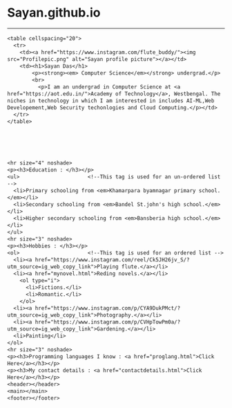 # Sayan.github.io
<!DOCTYPE html>
<html lang="">
  <head>
    <meta charset="utf-8">
    <title>Sayan's Personal Site</title>
  </head>
  
  <body>
    <hr size="4" noshade>
  
    <table cellspacing="20">
      <tr>
        <td><a href="https://www.instagram.com/flute_buddy/"><img src="Profilepic.png" alt="Sayan profile picture"></a></td>
        <td><h1>Sayan Das</h1>
            <p><strong><em> Computer Science</em></strong> undergrad.</p>
            <br>
              <p>I am an undergrad in Computer Science at <a href="https://aot.edu.in/">Academy of Technology</a>, Westbengal. The niches in technology in which I am interested in includes AI-ML,Web Developement,Web Security techonlogies and Cloud Computing.</p></td>
      </tr>
    </table>
    
      
    
    
    
    <hr size="4" noshade>
    <p><h3>Education : </h3></p>
    <ul>                      <!--This tag is used for an un-ordered list -->
      <li>Primary schooling from <em>Khamarpara byamnagar primary school.</em></li>
      <li>Secondary schooling from <em>Bandel St.john's high school.</em></li>
      <li>Higher secondary schooling from <em>Bansberia high school.</em></li>
    </ul>
    <hr size="3" noshade>
    <p><h3>Hobbies : </h3></p>
    <ol>                      <!--This tag is used for an ordered list -->                    
      <li><a href="https://www.instagram.com/reel/Ck5JH26jv_S/?utm_source=ig_web_copy_link">Playing flute.</a></li>
      <li><a href="mynovel.html">Reding novels.</a></li>
        <ol type="i">
          <li>Fictions.</li>
          <li>Romantic.</li>
        </ol>
      <li><a href="https://www.instagram.com/p/CYA9DukPMct/?utm_source=ig_web_copy_link">Photography.</a></li>
      <li><a href="https://www.instagram.com/p/CVHpTowPm0a/?utm_source=ig_web_copy_link">Gardening.</a></li>
      <li>Painting</li>
    </ol>
    <hr size="3" noshade>
    <p><h3>Programming languages I know : <a href="proglang.html">Click Here</a></h3></p>
    <p><h3>My contact details : <a href="contactdetails.html">Click Here</a></h3></p>
    <header></header>
    <main></main>
    <footer></footer>
  </body>
</html>
